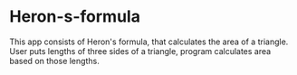 # Heron-s-formula


This app consists of Heron's formula, that calculates the area of a triangle. User puts lengths of three sides of a triangle, program calculates area based on those lengths.
